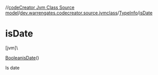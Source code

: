 //[codeCreator Jvm Class Source model](../../../index.md)/[dev.warrengates.codecreator.source.jvmclass](../index.md)/[TypeInfo](index.md)/[isDate](is-date.md)

# isDate

[jvm]\

[Boolean](https://docs.oracle.com/javase/8/docs/api/java/lang/Boolean.html)[isDate](is-date.md)()

Is date
